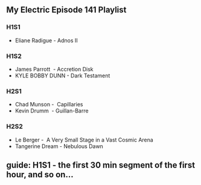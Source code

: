 ## My Electric Episode 141 Playlist

### H1S1
* Eliane Radigue - Adnos II

### H1S2
* James Parrott  - Accretion Disk
* KYLE BOBBY DUNN - Dark Testament

### H2S1
* Chad Munson -  Capillaries
* Kevin Drumm  - Guillan-Barre

### H2S2
* Le Berger -  A Very Small Stage in a Vast Cosmic Arena
* Tangerine Dream - Nebulous Dawn

## guide: H1S1 - the first 30 min segment of the first hour, and so on...
